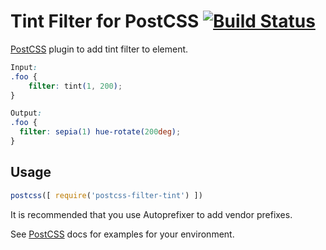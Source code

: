 # Tint Filter for PostCSS [![Build Status][ci-img]][ci]

[PostCSS] plugin to add tint filter to element.

[PostCSS]: https://github.com/postcss/postcss
[ci-img]:  https://travis-ci.org/alexlibby/postcss-filter-tint.svg
[ci]:      https://travis-ci.org/alexlibby/postcss-filter-tint

```css
Input:
.foo {
    filter: tint(1, 200);
}
```

```css
Output:
.foo {
  filter: sepia(1) hue-rotate(200deg);
}
```

## Usage

```js
postcss([ require('postcss-filter-tint') ])
```
It is recommended that you use Autoprefixer to add vendor prefixes.

See [PostCSS] docs for examples for your environment.
